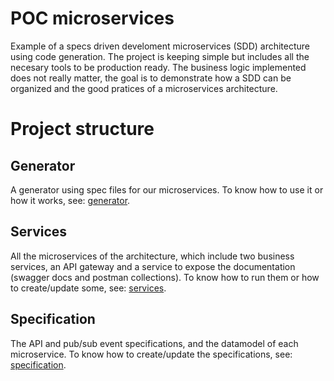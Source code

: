 # POC microservices

Example of a specs driven develoment microservices (SDD) architecture using code generation.
The project is keeping simple but includes all the necesary tools to be production ready. The business logic implemented does not really matter, the goal is to demonstrate how a SDD can be organized and the good pratices of a microservices architecture.

# Project structure

## **Generator**

A generator using spec files for our microservices. To know how to use it or how it works, see: [generator](generator).

## **Services**

All the microservices of the architecture, which include two business services, an API gateway and a service to expose the documentation (swagger docs and postman collections). To know how to run them or how to create/update some, see: [services](services).

## **Specification**

The API and pub/sub event specifications, and the datamodel of each microservice. To know how to create/update the specifications, see: [specification](specification).
